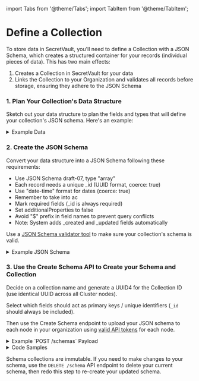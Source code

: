 import Tabs from '@theme/Tabs';
import TabItem from '@theme/TabItem';

# Define a Collection

To store data in SecretVault, you'll need to define a Collection with a JSON Schema, which creates a structured container for your records (individual pieces of data). This has two main effects:

1. Creates a Collection in SecretVault for your data
2. Links the Collection to your Organization and validates all records before storage, ensuring they adhere to the JSON Schema

### 1. Plan Your Collection's Data Structure

Sketch out your data structure to plan the fields and types that will define your collection's JSON schema. Here's an example:

<details>
<summary>Example Data</summary>

```json
years_in_web3 = 3 //integer, encrypted
responses = [] //array
  question_number = 1 //integer
  rating = 5 //integer
```

</details>

### 2. Create the JSON Schema

Convert your data structure into a JSON Schema following these requirements:

- Use JSON Schema draft-07, type "array"
- Each record needs a unique \_id (UUID format, coerce: true)
- Use "date-time" format for dates (coerce: true)
- Remember to take into ac
- Mark required fields (\_id is always required)
- Set additionalProperties to false
- Avoid "$" prefix in field names to prevent query conflicts
- Note: System adds \_created and \_updated fields automatically

Use a [JSON Schema validator tool](https://www.jsonschemavalidator.net/) to make sure your collection's schema is valid.

<details>
<summary>Example JSON Schema</summary>

```js reference showGithubLink
https://github.com/NillionNetwork/secretvaults-js/blob/main/examples/schema.json
```

</details>

### 3. Use the Create Schema API to Create your Schema and Collection

Decide on a collection name and generate a UUID4 for the Collection ID (use identical UUID across all Cluster nodes).

Select which fields should act as primary keys / unique identifiers (`_id` should always be included).

Then use the Create Schema endpoint to upload your JSON schema to each node in your organization using [valid API tokens](/build/secretVault-secretDataAnalytics/generate-tokens) for each node.

<details>
<summary>Example `POST /schemas` Payload</summary>

```json
{
  "_id": "9b22147f-d6d5-40f1-927d-96c08XXXXXXXX",
  "name": "Web3 Experience Survey",
  "keys": ["_id"],
  "schema": {
    "$schema": "http://json-schema.org/draft-07/schema#",
    "title": "Web3 Experience Survey",
    "type": "array",
    "items": {
      "type": "object",
      "properties": {
        "_id": {
          "type": "string",
          "format": "uuid",
          "coerce": true
        },
        "years_in_web3": {
          "type": "object",
          "properties": {
            "%share": {
              "type": "string"
            }
          },
          "required": ["%share"]
        },
        "responses": {
          "type": "array",
          "items": {
            "type": "object",
            "properties": {
              "rating": {
                "type": "integer",
                "minimum": 1,
                "maximum": 5
              },
              "question_number": {
                "type": "integer",
                "minimum": 1
              }
            },
            "required": ["rating", "question_number"]
          },
          "minItems": 1
        }
      },
      "required": ["_id", "years_in_web3", "responses"]
    }
  }
}
```

</details>

<details>
<summary>Code Samples</summary>

<Tabs>
  <TabItem value="python" label="Python">

```python reference showGithubLink
https://github.com/NillionNetwork/blind-module-examples/blob/main/nildb/secretvault_python/nildb_api.py#L88-L111
```

```python reference showGithubLink
https://github.com/NillionNetwork/blind-module-examples/blob/main/nildb/secretvault_python/define_collection.py#L12-L38
```

</TabItem>
<TabItem value="typescript" label="TypeScript">

```tsx reference showGithubLink
https://github.com/NillionNetwork/blind-module-examples/blob/main/nildb/secretvault_nextjs/app/api/create-schema/route.ts#L41-L115
```

</TabItem> 
<TabItem value="wrapper" label="JavaScript (with wrapper)">

### Install secretvaults

```bash
npm i secretvaults
```

### Run the createSchema script

```bash
node createSchema.js
```

<Tabs>
  <TabItem value="createSchema" label="createSchema.js">
```javascript reference showGithubLink
https://github.com/NillionNetwork/secretvaults-js/blob/main/examples/createSchema.js
```
</TabItem>
  <TabItem value="orgConfig" label="orgConfig.js">
```javascript reference showGithubLink
https://github.com/NillionNetwork/secretvaults-js/blob/main/examples/orgConfig.js
```
</TabItem>
</Tabs>

</TabItem>

<TabItem value="wrapper-py" label="Python (with wrapper)">

### Install secretvaults

```bash
pip install secretvaults
```

### Run the schema_create script

```bash
python3 schema_create.py
```

<Tabs>
  <TabItem value="createSchema" label="schema_create.py">
```javascript reference showGithubLink
https://github.com/NillionNetwork/secretvaults-py/blob/main/examples/store_encryption/schema_create.py
```
</TabItem>
  <TabItem value="orgConfig" label="org_config.py">
```javascript reference showGithubLink
https://github.com/NillionNetwork/secretvaults-py/blob/main/examples/org_config.py
```
</TabItem>
</Tabs>

</TabItem>

</Tabs>
</details>

Schema collections are immutable. If you need to make changes to your schema, use the `DELETE /schema` API endpoint to delete your current schema, then redo this step to re-create your updated schema.
